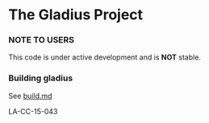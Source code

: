 # The Gladius Project

### NOTE TO USERS
This code is under active development and is **NOT** stable.

### Building gladius
See [build.md](build.md)

LA-CC-15-043
